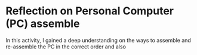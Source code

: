 # Reflection on Personal Computer (PC) assemble
In this activity, I gained a deep understanding on the ways to assemble and re-assemble the PC in the correct order and also 
